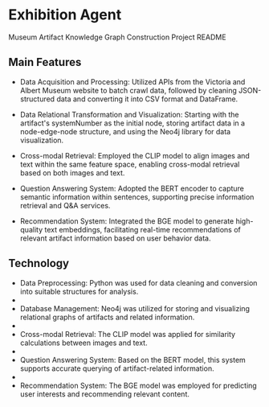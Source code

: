 # Exhibition Agent
Museum Artifact Knowledge Graph Construction Project README

## Main Features
- Data Acquisition and Processing: Utilized APIs from the Victoria and Albert Museum website to batch crawl data, followed by cleaning JSON-structured data and converting it into CSV format and DataFrame.
  
- Data Relational Transformation and Visualization: Starting with the artifact's systemNumber as the initial node, storing artifact data in a node-edge-node structure, and using the Neo4j library for data visualization.
  
- Cross-modal Retrieval: Employed the CLIP model to align images and text within the same feature space, enabling cross-modal retrieval based on both images and text.
  
- Question Answering System: Adopted the BERT encoder to capture semantic information within sentences, supporting precise information retrieval and Q&A services.
  
- Recommendation System: Integrated the BGE model to generate high-quality text embeddings, facilitating real-time recommendations of relevant artifact information based on user behavior data.

## Technology

- Data Preprocessing: Python was used for data cleaning and conversion into suitable structures for analysis.
- 
- Database Management: Neo4j was utilized for storing and visualizing relational graphs of artifacts and related information.
- 
- Cross-modal Retrieval: The CLIP model was applied for similarity calculations between images and text.
- 
- Question Answering System: Based on the BERT model, this system supports accurate querying of artifact-related information.
- 
- Recommendation System: The BGE model was employed for predicting user interests and recommending relevant content.
